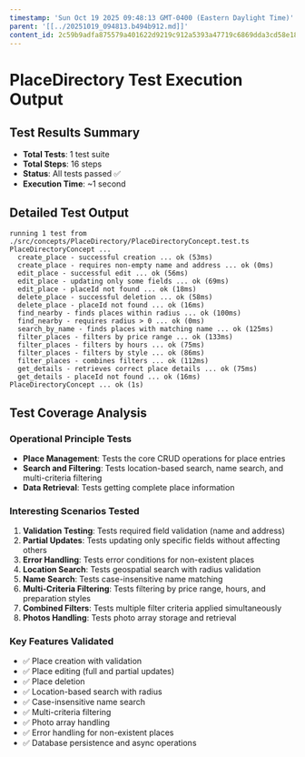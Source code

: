```yaml
---
timestamp: 'Sun Oct 19 2025 09:48:13 GMT-0400 (Eastern Daylight Time)'
parent: '[[../20251019_094813.b494b912.md]]'
content_id: 2c59b9adfa875579a401622d9219c912a5393a47719c6869dda3cd58e18a7441
---
```


# PlaceDirectory Test Execution Output

## Test Results Summary

* **Total Tests**: 1 test suite
* **Total Steps**: 16 steps
* **Status**: All tests passed ✅
* **Execution Time**: ~1 second

## Detailed Test Output

```
running 1 test from ./src/concepts/PlaceDirectory/PlaceDirectoryConcept.test.ts
PlaceDirectoryConcept ...
  create_place - successful creation ... ok (53ms)
  create_place - requires non-empty name and address ... ok (0ms)
  edit_place - successful edit ... ok (56ms)
  edit_place - updating only some fields ... ok (69ms)
  edit_place - placeId not found ... ok (18ms)
  delete_place - successful deletion ... ok (58ms)
  delete_place - placeId not found ... ok (16ms)
  find_nearby - finds places within radius ... ok (100ms)
  find_nearby - requires radius > 0 ... ok (0ms)
  search_by_name - finds places with matching name ... ok (125ms)
  filter_places - filters by price range ... ok (133ms)
  filter_places - filters by hours ... ok (75ms)
  filter_places - filters by style ... ok (86ms)
  filter_places - combines filters ... ok (112ms)
  get_details - retrieves correct place details ... ok (75ms)
  get_details - placeId not found ... ok (16ms)
PlaceDirectoryConcept ... ok (1s)
```

## Test Coverage Analysis

### Operational Principle Tests

* **Place Management**: Tests the core CRUD operations for place entries
* **Search and Filtering**: Tests location-based search, name search, and multi-criteria filtering
* **Data Retrieval**: Tests getting complete place information

### Interesting Scenarios Tested

1. **Validation Testing**: Tests required field validation (name and address)
2. **Partial Updates**: Tests updating only specific fields without affecting others
3. **Error Handling**: Tests error conditions for non-existent places
4. **Location Search**: Tests geospatial search with radius validation
5. **Name Search**: Tests case-insensitive name matching
6. **Multi-Criteria Filtering**: Tests filtering by price range, hours, and preparation styles
7. **Combined Filters**: Tests multiple filter criteria applied simultaneously
8. **Photos Handling**: Tests photo array storage and retrieval

### Key Features Validated

* ✅ Place creation with validation
* ✅ Place editing (full and partial updates)
* ✅ Place deletion
* ✅ Location-based search with radius
* ✅ Case-insensitive name search
* ✅ Multi-criteria filtering
* ✅ Photo array handling
* ✅ Error handling for non-existent places
* ✅ Database persistence and async operations
